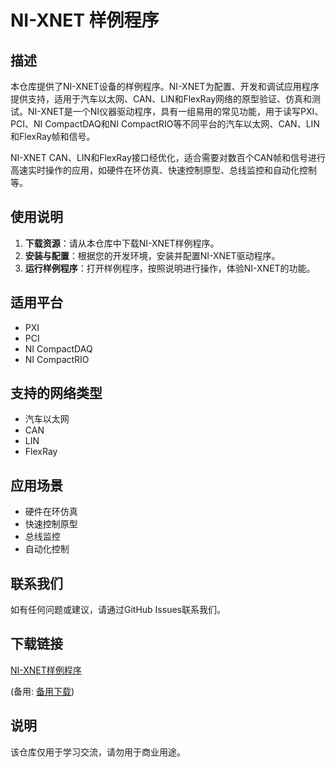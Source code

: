 # NI-XNET 样例程序

## 描述

本仓库提供了NI-XNET设备的样例程序。NI-XNET为配置、开发和调试应用程序提供支持，适用于汽车以太网、CAN、LIN和FlexRay网络的原型验证、仿真和测试。NI-XNET是一个NI仪器驱动程序，具有一组易用的常见功能，用于读写PXI、PCI、NI CompactDAQ和NI CompactRIO等不同平台的汽车以太网、CAN、LIN和FlexRay帧和信号。

NI-XNET CAN、LIN和FlexRay接口经优化，适合需要对数百个CAN帧和信号进行高速实时操作的应用，如硬件在环仿真、快速控制原型、总线监控和自动化控制等。

## 使用说明

1. **下载资源**：请从本仓库中下载NI-XNET样例程序。
2. **安装与配置**：根据您的开发环境，安装并配置NI-XNET驱动程序。
3. **运行样例程序**：打开样例程序，按照说明进行操作，体验NI-XNET的功能。

## 适用平台

- PXI
- PCI
- NI CompactDAQ
- NI CompactRIO

## 支持的网络类型

- 汽车以太网
- CAN
- LIN
- FlexRay

## 应用场景

- 硬件在环仿真
- 快速控制原型
- 总线监控
- 自动化控制

## 联系我们

如有任何问题或建议，请通过GitHub Issues联系我们。

## 下载链接
[NI-XNET样例程序](https://pan.quark.cn/s/d657ab25b1fa) 

(备用: [备用下载](https://pan.baidu.com/s/148JG0fSlUTiXB3O3WojjRw?pwd=1234))

## 说明

该仓库仅用于学习交流，请勿用于商业用途。
